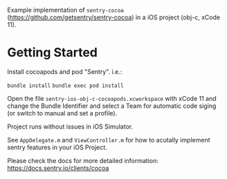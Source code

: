 Example implementation of `sentry-cocoa` (https://github.com/getsentry/sentry-cocoa) in a iOS project (obj-c, xCode 11).

# Getting Started

Install cocoapods and pod "Sentry". i.e.:

`bundle install`
`bundle exec pod install` 

Open the file `sentry-ios-obj-c-cocoapods.xcworkspace` with xCode 11 and change the Bundle Identifier and select a Team for automatic code siging (or switch to manual and set a profile).

Project runs without issues in iOS Simulator.

See `AppDelegate.m` and `ViewController.m` for how to acutally implement sentry features in your iOS Project.

Please check the docs for more detailed information: https://docs.sentry.io/clients/cocoa
